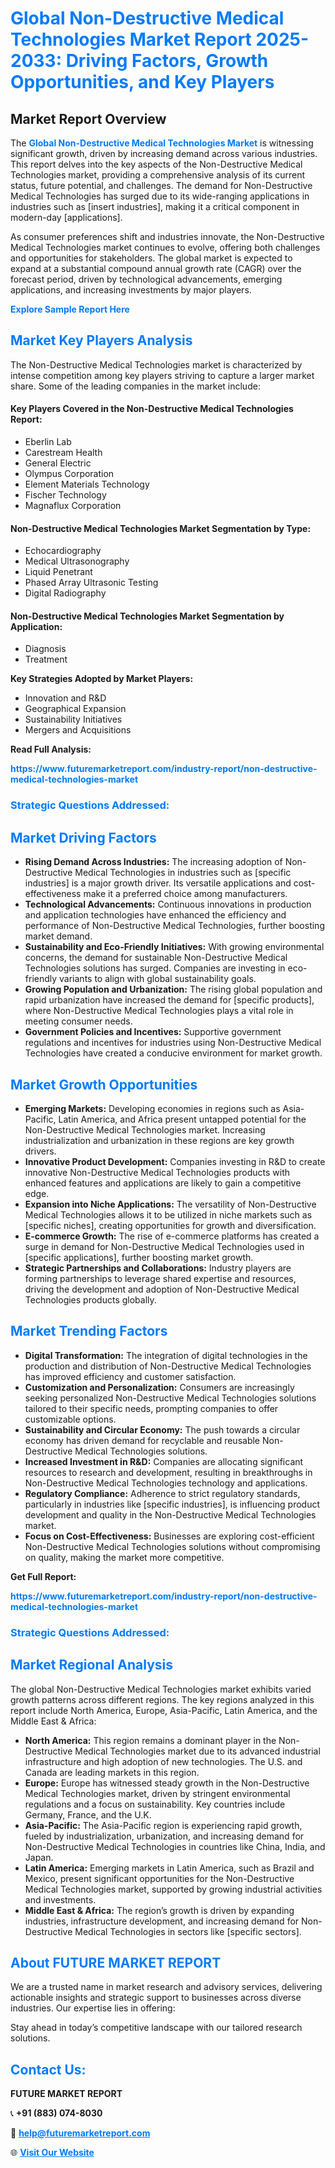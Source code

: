 <h1 style="color: #007BFF;">Global Non-Destructive Medical Technologies Market Report 2025-2033: Driving Factors, Growth Opportunities, and Key Players</h1>

<section id="overview">
<h2>Market Report Overview</h2>
<p>The <a href="https://www.futuremarketreport.com/industry-report/non-destructive-medical-technologies-market" style="color: #007BFF; text-decoration: none;"><strong>Global Non-Destructive Medical Technologies Market</strong></a> is witnessing significant growth, driven by increasing demand across various industries. This report delves into the key aspects of the Non-Destructive Medical Technologies market, providing a comprehensive analysis of its current status, future potential, and challenges. The demand for Non-Destructive Medical Technologies has surged due to its wide-ranging applications in industries such as [insert industries], making it a critical component in modern-day [applications].</p>
<p>As consumer preferences shift and industries innovate, the Non-Destructive Medical Technologies market continues to evolve, offering both challenges and opportunities for stakeholders. The global market is expected to expand at a substantial compound annual growth rate (CAGR) over the forecast period, driven by technological advancements, emerging applications, and increasing investments by major players.</p>
</section>

<section id="overview">
<p><a href="https://www.futuremarketreport.com/request-sample/reportId=63728" style="color: #007BFF; text-decoration: none;"><strong>Explore Sample Report Here</strong></a></p>
</section>

<section id="key-players">
<h2 style="color: #007BFF;">Market Key Players Analysis</h2>
<p>The Non-Destructive Medical Technologies market is characterized by intense competition among key players striving to capture a larger market share. Some of the leading companies in the market include:</p>
<h4>Key Players Covered in the Non-Destructive Medical Technologies Report:</h4>
<ul><li>Eberlin Lab</li><li>Carestream Health</li><li>General Electric</li><li>Olympus Corporation</li><li>Element Materials Technology</li><li>Fischer Technology</li><li>Magnaflux Corporation</li></ul>
<h4>Non-Destructive Medical Technologies Market Segmentation by Type:</h4>
<ul><li>Echocardiography</li><li>Medical Ultrasonography</li><li>Liquid Penetrant</li><li>Phased Array Ultrasonic Testing</li><li>Digital Radiography</li></ul>

<h4>Non-Destructive Medical Technologies Market Segmentation by Application:</h4>
<ul><li>Diagnosis</li><li>Treatment</li></ul>
<p><strong>Key Strategies Adopted by Market Players:</strong></p>
<ul>
<li>Innovation and R&D</li>
<li>Geographical Expansion</li>
<li>Sustainability Initiatives</li>
<li>Mergers and Acquisitions</li>
</ul>
</section>

<section>
<p><strong>Read Full Analysis: </strong></p><a href="https://www.futuremarketreport.com/industry-report/non-destructive-medical-technologies-market" style="color: #007BFF; text-decoration: none;"><strong>https://www.futuremarketreport.com/industry-report/non-destructive-medical-technologies-market</strong></a>
<h3 style="color: #007BFF;">Strategic Questions Addressed:</h3>
</section>

<section id="driving-factors">
<h2 style="color: #007BFF;">Market Driving Factors</h2>
<ul>
<li><strong>Rising Demand Across Industries:</strong> The increasing adoption of Non-Destructive Medical Technologies in industries such as [specific industries] is a major growth driver. Its versatile applications and cost-effectiveness make it a preferred choice among manufacturers.</li>
<li><strong>Technological Advancements:</strong> Continuous innovations in production and application technologies have enhanced the efficiency and performance of Non-Destructive Medical Technologies, further boosting market demand.</li>
<li><strong>Sustainability and Eco-Friendly Initiatives:</strong> With growing environmental concerns, the demand for sustainable Non-Destructive Medical Technologies solutions has surged. Companies are investing in eco-friendly variants to align with global sustainability goals.</li>
<li><strong>Growing Population and Urbanization:</strong> The rising global population and rapid urbanization have increased the demand for [specific products], where Non-Destructive Medical Technologies plays a vital role in meeting consumer needs.</li>
<li><strong>Government Policies and Incentives:</strong> Supportive government regulations and incentives for industries using Non-Destructive Medical Technologies have created a conducive environment for market growth.</li>
</ul>
</section>

<section id="growth-opportunities">
<h2 style="color: #007BFF;">Market Growth Opportunities</h2>
<ul>
<li><strong>Emerging Markets:</strong> Developing economies in regions such as Asia-Pacific, Latin America, and Africa present untapped potential for the Non-Destructive Medical Technologies market. Increasing industrialization and urbanization in these regions are key growth drivers.</li>
<li><strong>Innovative Product Development:</strong> Companies investing in R&D to create innovative Non-Destructive Medical Technologies products with enhanced features and applications are likely to gain a competitive edge.</li>
<li><strong>Expansion into Niche Applications:</strong> The versatility of Non-Destructive Medical Technologies allows it to be utilized in niche markets such as [specific niches], creating opportunities for growth and diversification.</li>
<li><strong>E-commerce Growth:</strong> The rise of e-commerce platforms has created a surge in demand for Non-Destructive Medical Technologies used in [specific applications], further boosting market growth.</li>
<li><strong>Strategic Partnerships and Collaborations:</strong> Industry players are forming partnerships to leverage shared expertise and resources, driving the development and adoption of Non-Destructive Medical Technologies products globally.</li>
</ul>
</section>

<section id="trending-factors">
<h2 style="color: #007BFF;">Market Trending Factors</h2>
<ul>
<li><strong>Digital Transformation:</strong> The integration of digital technologies in the production and distribution of Non-Destructive Medical Technologies has improved efficiency and customer satisfaction.</li>
<li><strong>Customization and Personalization:</strong> Consumers are increasingly seeking personalized Non-Destructive Medical Technologies solutions tailored to their specific needs, prompting companies to offer customizable options.</li>
<li><strong>Sustainability and Circular Economy:</strong> The push towards a circular economy has driven demand for recyclable and reusable Non-Destructive Medical Technologies solutions.</li>
<li><strong>Increased Investment in R&D:</strong> Companies are allocating significant resources to research and development, resulting in breakthroughs in Non-Destructive Medical Technologies technology and applications.</li>
<li><strong>Regulatory Compliance:</strong> Adherence to strict regulatory standards, particularly in industries like [specific industries], is influencing product development and quality in the Non-Destructive Medical Technologies market.</li>
<li><strong>Focus on Cost-Effectiveness:</strong> Businesses are exploring cost-efficient Non-Destructive Medical Technologies solutions without compromising on quality, making the market more competitive.</li>
</ul>
</section>

<section>
<p><strong>Get Full Report: </strong></p><a href="https://www.futuremarketreport.com/industry-report/non-destructive-medical-technologies-market" style="color: #007BFF; text-decoration: none;"><strong>https://www.futuremarketreport.com/industry-report/non-destructive-medical-technologies-market</strong></a>
<h3 style="color: #007BFF;">Strategic Questions Addressed:</h3>
</section>


<section id="regional-analysis">
<h2 style="color: #007BFF;">Market Regional Analysis</h2>
<p>The global Non-Destructive Medical Technologies market exhibits varied growth patterns across different regions. The key regions analyzed in this report include North America, Europe, Asia-Pacific, Latin America, and the Middle East & Africa:</p>
<ul>
<li><strong>North America:</strong> This region remains a dominant player in the Non-Destructive Medical Technologies market due to its advanced industrial infrastructure and high adoption of new technologies. The U.S. and Canada are leading markets in this region.</li>
<li><strong>Europe:</strong> Europe has witnessed steady growth in the Non-Destructive Medical Technologies market, driven by stringent environmental regulations and a focus on sustainability. Key countries include Germany, France, and the U.K.</li>
<li><strong>Asia-Pacific:</strong> The Asia-Pacific region is experiencing rapid growth, fueled by industrialization, urbanization, and increasing demand for Non-Destructive Medical Technologies in countries like China, India, and Japan.</li>
<li><strong>Latin America:</strong> Emerging markets in Latin America, such as Brazil and Mexico, present significant opportunities for the Non-Destructive Medical Technologies market, supported by growing industrial activities and investments.</li>
<li><strong>Middle East & Africa:</strong> The region’s growth is driven by expanding industries, infrastructure development, and increasing demand for Non-Destructive Medical Technologies in sectors like [specific sectors].</li>
</ul>
</section>

<footer>
<h2 style="color: #007BFF;">About FUTURE MARKET REPORT</h2>
<p>We are a trusted name in market research and advisory services, delivering actionable insights and strategic support to businesses across diverse industries. Our expertise lies in offering:</p>

<p>Stay ahead in today’s competitive landscape with our tailored research solutions.</p>

<h2 style="color: #007BFF;">Contact Us:</h2>
<p><strong>FUTURE MARKET REPORT</strong></p>
<p>📞 <strong>+91 (883) 074-8030</strong></p>
<p>📧 <strong><a href="mailto:help@futuremarketreport.com" style="color: #007BFF;">help@futuremarketreport.com</a></strong></p>
<p>🌐 <strong><a href="https://www.futuremarketreport.com/" style="color: #007BFF;">Visit Our Website</a></strong></p>
</footer>